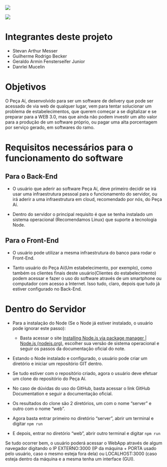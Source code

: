 ![](https://github.com/stevanmesser/PecaAi/blob/main/logo_pe%C3%A7a_ai_ligth.png#gh-dark-mode-only)

![](https://github.com/stevanmesser/PecaAi/blob/main/logo_pe%C3%A7a_ai_dark.png#gh-light-mode-only)

# Integrantes deste projeto

- Stevan Arthur Messer
- Guilherme Rodrigo Becker
- Geraldo Armin Fensterseifer Junior
- Danrlei Mucelin

# Objetivos

O Peça Aí, desenvolvido para ser um software de delivery que pode ser acessado de via web de qualquer lugar, vem para tentar solucionar um problema de estabelecimentos, que querem começar a se digitalizar e se preparar para a WEB 3.0, mas que ainda não podem investir um alto valor para a produção de um software próprio, ou pagar uma alta porcentagem por serviço gerado, em softwares do ramo.

# Requisitos necessários para o funcionamento do software

## Para o Back-End

- O usuário que aderir ao software Peça Aí, deve primeiro decidir se irá usar uma infraestrutura pessoal para o funcionamento do servidor, ou irá aderir a uma infraestrutura em cloud, recomendado por nós, do Peça Aí. 

- Dentro do servidor o principal requisito é que se tenha instalado um sistema operacional (Recomendamos Linux) que suporte a tecnologia Node.

## Para o Front-End

- O usuário pode utilizar a mesma infraestrutura do banco para rodar o Front-End.

- Tanto usuário do Peça Aí(Um estabelecimento, por exemplo), como também os clientes finais deste usuário(Clientes do estabelecimento) podem acessar e fazer o uso do software através de um smartphone ou computador com acesso a Internet. Isso tudo, claro, depois que tudo já estiver configurado no Back-End.

# Dentro do Servidor

- Para a instalação do Node (Se o Node já estiver instalado, o usuário pode ignorar este passo):
  - Basta acessar o site <a href="https://nodejs.org/en/download/package-manager/">Installing Node.js via package manager | Node.js (nodejs.org)</a>, escolher sua versão de sistema operacional e seguir os passos da documentação oficial do note.

- Estando o Node instalado e configurado, o usuário pode criar um diretório e iniciar um repositório GIT dentro.

- Se tudo estiver com o repositório criado, agora o usuário deve efetuar um clone do repositório do Peça Aí.

- No caso de dúvidas do uso do GitHub, basta acessar o link GitHub Documentation e seguir a documentação oficial.

- Os resultados do clone são 2 diretórios, um com o nome “server” e outro com o nome “web”.

- Agora basta entrar primeiro no diretório “server”, abrir um terminal e digitar `npm run`

- E depois, entrar no diretório “web”, abrir outro terminal e digitar `npm run`

Se tudo ocorrer bem, o usuário poderá acessar o WebApp através de algum navegador digitando o IP EXTERNO:3000 (IP da máquina + PORTA usado pelo usuário, caso o mesmo esteja fora dela) ou LOCALHOST:3000 (caso esteja dentro da máquina e a mesma tenha um interface (GUI).
